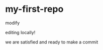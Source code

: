 # my-first-repo


modify













editing locally!



we are satisfied and ready to make a commit
